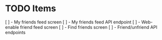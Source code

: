 TODO Items
==========

[ ] - My friends feed screen
[ ] - My friends feed API endpoint
[ ] - Web-enable friend feed screen
[ ] - Find friends screen
[ ] - Friend/unfriend API endpoints

